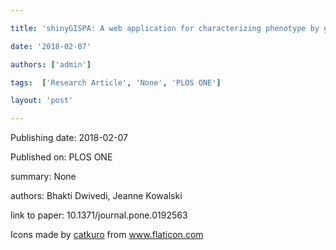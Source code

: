 ---
title: 'shinyGISPA: A web application for characterizing phenotype by gene sets using multiple omics data combinations'
date: '2018-02-07'
authors: ['admin']
tags:  ['Research Article', 'None', 'PLOS ONE']
layout: 'post'
---
Publishing date: 2018-02-07

Published on: PLOS ONE

summary: None

authors: Bhakti Dwivedi, Jeanne Kowalski

link to paper: 10.1371/journal.pone.0192563

Icons made by <a href="https://www.flaticon.com/free-icon/bookshelves_3576884" title="catkuro">catkuro</a> from <a href="https://www.flaticon.com/" title="Flaticon"> www.flaticon.com</a>